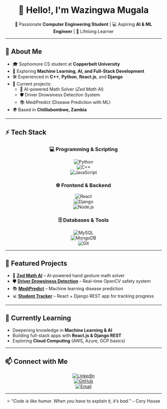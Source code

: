 <div align="center">

# 👋 Hello!, I'm Wazingwa Mugala  

🌟 Passionate **Computer Engineering Student** | 💻 Aspiring **AI & ML Engineer** | 🚀 Lifelong Learner  

</div>

---

## 🚀 About Me  
- 🎓 Sophomore CS student at **Copperbelt University**  
- 🔬 Exploring **Machine Learning, AI, and Full-Stack Development**  
- 🛠️ Experienced in **C++**, **Python**, **React.js**, and **Django**  
- 🎯 Current projects:  
  - 🧠 AI-powered Math Solver (*Zed Math AI*)  
  - 🛡️ Driver Drowsiness Detection System  
  - 📚 MediPredict (Disease Prediction with ML)  
- 🌍 Based in **Chililabombwe, Zambia**  

---

## ⚡ Tech Stack  
<div align="center">

### 💻 Programming & Scripting  
![Python](https://img.shields.io/badge/Python-3776AB?style=for-the-badge&logo=python&logoColor=white)  
![C++](https://img.shields.io/badge/C++-00599C?style=for-the-badge&logo=cplusplus&logoColor=white)  
![JavaScript](https://img.shields.io/badge/JavaScript-323330?style=for-the-badge&logo=javascript&logoColor=F7DF1E)

### 🌐 Frontend & Backend  
![React](https://img.shields.io/badge/React-20232A?style=for-the-badge&logo=react&logoColor=61DAFB)  
![Django](https://img.shields.io/badge/Django-092E20?style=for-the-badge&logo=django&logoColor=green)  
![Node.js](https://img.shields.io/badge/Node.js-43853D?style=for-the-badge&logo=node-dot-js&logoColor=white)

### 🗄️ Databases & Tools  
![MySQL](https://img.shields.io/badge/MySQL-005C84?style=for-the-badge&logo=mysql&logoColor=white)  
![MongoDB](https://img.shields.io/badge/MongoDB-4EA94B?style=for-the-badge&logo=mongodb&logoColor=white)  
![Git](https://img.shields.io/badge/Git-F05032?style=for-the-badge&logo=git&logoColor=white)  

</div>

---

## 📌 Featured Projects  
- 🧠 **[Zed Math AI](#)** – AI-powered hand gesture math solver  
- 🛡️ **[Driver Drowsiness Detection](#)** – Real-time OpenCV safety system  
- 📚 **[MediPredict](#)** – Machine learning disease prediction  
- 📊 **[Student Tracker](#)** – React + Django REST app for tracking progress  

---

## 🌱 Currently Learning  
- Deepening knowledge in **Machine Learning & AI**  
- Building full-stack apps with **React.js & Django REST**  
- Exploring **Cloud Computing** (AWS, Azure, GCP basics)  

---

## 📫 Connect with Me  
<div align="center">

[![LinkedIn](https://img.shields.io/badge/LinkedIn-0077B5?style=for-the-badge&logo=linkedin&logoColor=white)](https://linkedin.com/in/your-profile)  
[![GitHub](https://img.shields.io/badge/GitHub-000?style=for-the-badge&logo=github&logoColor=white)](https://github.com/your-username)  
[![Email](https://img.shields.io/badge/Email-D14836?style=for-the-badge&logo=gmail&logoColor=white)](mailto:your-email@gmail.com)

</div>

---

<div align="center">

⭐️ *“Code is like humor. When you have to explain it, it’s bad.”* – Cory House  

</div>
